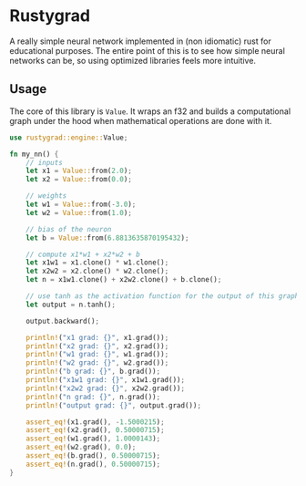 # Rustygrad

A really simple neural network implemented in (non idiomatic) rust for educational purposes. The entire point of this is to see how simple neural networks can be, so using optimized libraries feels more intuitive.

## Usage

The core of this library is `Value`. It wraps an f32 and builds a computational graph under the hood when mathematical operations are done with it.

```rust
use rustygrad::engine::Value;

fn my_nn() {
    // inputs
    let x1 = Value::from(2.0);
    let x2 = Value::from(0.0);

    // weights
    let w1 = Value::from(-3.0);
    let w2 = Value::from(1.0);

    // bias of the neuron
    let b = Value::from(6.8813635870195432);

    // compute x1*w1 + x2*w2 + b
    let x1w1 = x1.clone() * w1.clone();
    let x2w2 = x2.clone() * w2.clone();
    let n = x1w1.clone() + x2w2.clone() + b.clone();

    // use tanh as the activation function for the output of this graph.
    let output = n.tanh();

    output.backward();

    println!("x1 grad: {}", x1.grad());
    println!("x2 grad: {}", x2.grad());
    println!("w1 grad: {}", w1.grad());
    println!("w2 grad: {}", w2.grad());
    println!("b grad: {}", b.grad());
    println!("x1w1 grad: {}", x1w1.grad());
    println!("x2w2 grad: {}", x2w2.grad());
    println!("n grad: {}", n.grad());
    println!("output grad: {}", output.grad());

    assert_eq!(x1.grad(), -1.5000215);
    assert_eq!(x2.grad(), 0.50000715);
    assert_eq!(w1.grad(), 1.0000143);
    assert_eq!(w2.grad(), 0.0);
    assert_eq!(b.grad(), 0.50000715);
    assert_eq!(n.grad(), 0.50000715);
}
```
